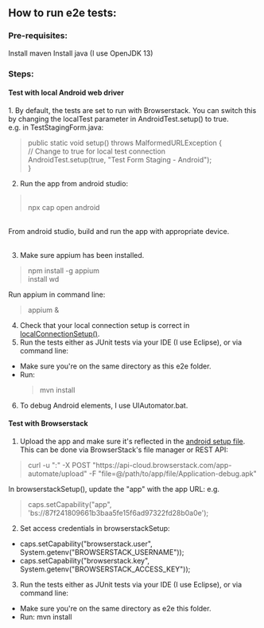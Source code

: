 <h2>How to run e2e tests:</h2>
  
<h3>Pre-requisites:</h3>

Install maven
Install java (I use OpenJDK 13)

<h3>Steps:</h3>
<h4>Test with local Android web driver</h4>
1. By default, the tests are set to run with Browserstack. You can switch this by changing the localTest parameter in AndroidTest.setup() to true.
<br> e.g. in TestStagingForm.java:

  <blockquote>public static void setup() throws MalformedURLException {
	  <br>    // Change to true for local test connection
	  <br>    AndroidTest.setup(true, "Test Form Staging - Android");
  <br>}</blockquote>

2. Run the app from android studio:
<blockquote><br> npx cap open android</blockquote>
<br>From android studio, build and run the app with appropriate device.
<br><br>

3. Make sure appium has been installed.
<blockquote>npm install -g appium 
<br>install wd</blockquote>
Run appium in command line: 
<blockquote>appium &</blockquote>

4. Check that your local connection setup is correct in <a href="https://github.com/FAIMS/FAIMS3/blob/main/e2e/src/test/java/org/fedarch/faims3/android/AndroidTest.java">localConnectionSetup()</a>. 
5. Run the tests either as JUnit tests via your IDE (I use Eclipse), or via command line:
* Make sure you're on the same directory as this e2e folder. 
* Run: <blockquote>mvn install</blockquote>

6. To debug Android elements, I use UIAutomator.bat.

<h4>Test with Browserstack</h4>

1. Upload the app and make sure it's reflected in the <a href="https://github.com/FAIMS/FAIMS3/blob/main/e2e/src/test/java/org/fedarch/faims3/android/AndroidTest.java">android setup file</a>. <br>This can be done via BrowserStack's file manager or REST API:
<blockquote>curl -u "<username>:<password>" -X POST "https://api-cloud.browserstack.com/app-automate/upload" -F "file=@/path/to/app/file/Application-debug.apk"</blockquote>
In browserstackSetup(), update the "app" with the app URL: 
e.g. <blockquote>caps.setCapability("app", 'bs://87f241809661b3baa5fe15f6ad97322fd28b0a0e');</blockquote>

2. Set access credentials in browserstackSetup:
* caps.setCapability("browserstack.user", System.getenv("BROWSERSTACK_USERNAME"));
* caps.setCapability("browserstack.key", System.getenv("BROWSERSTACK_ACCESS_KEY"));

3. Run the tests either as JUnit tests via your IDE (I use Eclipse), or via command line:
* Make sure you're on the same directory as e2e this folder. 
* Run: mvn install
  
